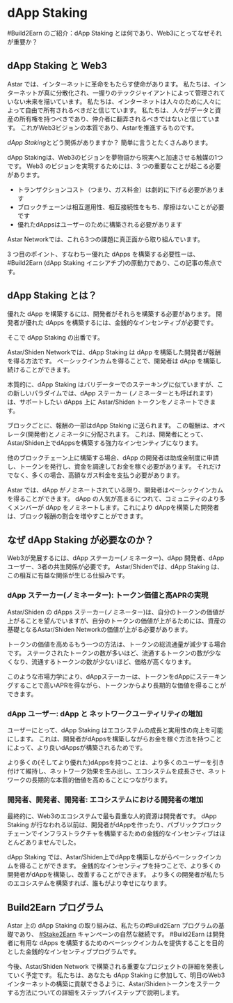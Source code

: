 # dApp Staking

#Build2Earn のご紹介：dApp Staking とは何であり、Web3にとってなぜそれが重要か？

## dApp Staking と Web3

Astar では、インターネットに革命をもたらす使命があります。 私たちは、インターネットが真に分散化され、一握りのテックジャイアントによって管理されていない未来を描いています。 私たちは、インターネットは人々のために人々によって自由で所有されるべきだと信じています。 私たちは、人々がデータと資産の所有権を持つべきであり、仲介者に翻弄されるべきではないと信じています。 これがWeb3ビジョンの本質であり、Astarを推進するものです。

*dApp Staking*とどう関係がありますか？ 簡単に言うとたくさんあります。

dApp Stakingは、Web3のビジョンを夢物語から現実へと加速させる触媒の1つです。 Web3 のビジョンを実現するためには、3 つの重要なことが起こる必要があります。

- トランザクションコスト（つまり、ガス料金）は劇的に下げる必要があります
- ブロックチェーンは相互運用性、相互接続性をもち、摩擦はないことが必要です
- 優れたdAppsはユーザーのために構築される必要があります

Astar Networkでは、これら3つの課題に真正面から取り組んでいます。

3 つ目のポイント、すなわちー優れた dApps を構築する必要性ーは、#Build2Earn (dApp Staking イニシアチブ)の原動力であり、この記事の焦点です。

## dApp Staking とは？

優れた dApp を構築するには、開発者がそれらを構築する必要があります。 開発者が優れた dApps を構築するには、金銭的なインセンティブが必要です。

そこで dApp Staking の出番です。

Astar/Shiden Networkでは、dApp Staking は dApp を構築した開発者が報酬を得る方法です。 ベーシックインカムを得ることで、開発者は dApp を構築し続けることができます。

本質的に、dApp Staking はバリデーターでのステーキングに似ていますが、この新しいパラダイムでは、dApp ステーカー (ノミネーターとも呼ばれます) は、サポートしたい dApps 上に Astar/Shiden トークンをノミネートできます。

ブロックごとに、報酬の一部はdApp Staking に送られます。 この報酬は、オペレータ(開発者)とノミネータに分配されます。 これは、開発者にとって、Astar/Shiden上でdAppsを構築する強力なインセンティブになります。

他のブロックチェーン上に構築する場合、dApp の開発者は助成金制度に申請し、トークンを発行し、資金を調達してお金を稼ぐ必要があります。 それだけでなく、多くの場合、高額なガス料金を支払う必要があります。

Astar では、dApp がノミネートされている限り、開発者はベーシックインカムを得ることができます。 dApp の人気が高まるにつれて、コミュニティのより多くメンバーが dApp をノミネートします。これにより dAppを構築した開発者は、ブロック報酬の割合を増やすことができます。

## なぜ dApp Staking が必要なのか？

Web3が発展するには、dApp ステーカー(ノミネーター)、dApp 開発者、dApp ユーザー、3者の共生関係が必要です。 Astar/Shidenでは、dApp Staking は、この相互に有益な関係が生じる仕組みです。

### dApp ステーカー(ノミネーター): トークン価値と高APRの実現

Astar/Shiden の dApps ステーカー(ノミネーター)は、自分のトークンの価値が上がることを望んでいますが、自分のトークンの価値が上がるためには、資産の基礎となるAstar/Shiden Networkの価値が上がる必要があります。

トークンの価値を高めるもう一つの方法は、トークンの総流通量が減少する場合です。 ステークされたトークンの数が多いほど、流通するトークンの数が少なくなり、流通するトークンの数が少ないほど、価格が高くなります。

このような市場力学により、dAppステーカーは、トークンをdAppにステーキングすることで高いAPRを得ながら、トークンからより長期的な価値を得ることができます。

### dApp ユーザー: dApp と ネットワークユーティリティの増加

ユーザーにとって、dApp Staking はエコシステムの成長と実用性の向上を可能にします。 これは、開発者がdAppsを構築しながらお金を稼ぐ方法を持つことによって、より良いdAppsが構築されるためです。

より多くの(そしてより優れた)dAppsを持つことは、より多くのユーザーを引き付けて維持し、ネットワーク効果を生み出し、エコシステムを成長させ、ネットワークの長期的な本質的価値を高めることにつながります。

### 開発者、開発者、開発者: エコシステムにおける開発者の増加

最終的に、Web3のエコシステムで最も貴重な人的資源は開発者です。 dApp Staking が行なわれる以前は、開発者がdAppを作ったり、パブリックブロックチェーンでインフラストラクチャを構築するための金銭的なインセンティブはほとんどありませんでした。

dApp Staking では、Astar/Shiden上でdAppを構築しながらベーシックインカムを得ることができます。 金銭的なインセンティブを持つことで、より多くの開発者がdAppを構築し、改善することができます。 より多くの開発者が私たちのエコシステムを構築すれば、誰もがより幸せになります。

## Build2Earn プログラム

Astar 上の dApp Staking の取り組みは、私たちの#Build2Earn プログラムの基礎であり、 [#Stake2Earn](https://medium.com/astar-network/stake2earn-festival-411cb712a380) キャンペーンの自然な継続です。 #Build2Earn は開発者に有用な dApps を構築するためのベーシックインカムを提供することを目的とした金銭的なインセンティブプログラムです。

今後、Astar/Shiden Network で構築される重要なプロジェクトの詳細を発表していく予定です。 私たちは、あなたも dApp Staking に参加して、明日のWeb3インターネットの構築に貢献できるように、Astar/Shidenトークンをステークする方法についての詳細をステップバイステップで説明します。

<br/>



